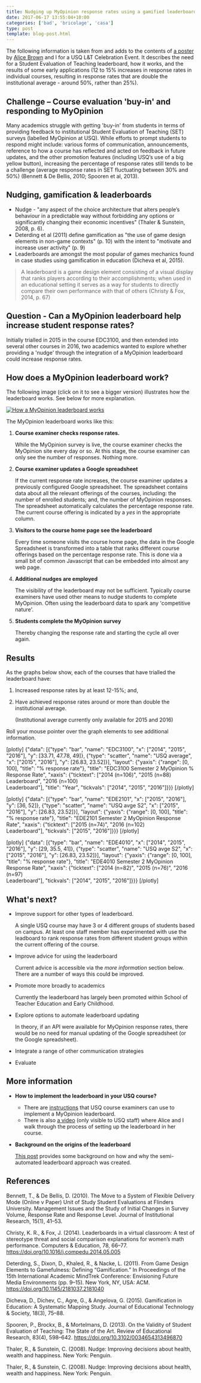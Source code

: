 ```yaml
---
title: Nudging up MyOpinion response rates using a gamified leaderboard
date: 2017-06-17 13:55:04+10:00
categories: ['bad', 'bricolage', 'casa']
type: post
template: blog-post.html
---
```

The following information is taken from and adds to the contents of [a poster](http://djon.es/Leaderboard/June2017Poster.pdf) by [Alice Brown](https://staffprofile.usq.edu.au/Profile/Alice-Brown) and I for a USQ L&T Celebration Event. It describes the need for a Student Evaluation of Teaching leaderboard, how it works, and the results of some early applications (12 to 15% increases in response rates in individual courses, resulting in response rates that are double the institutional average - around 50%, rather than 25%).

## Challenge – Course evaluation 'buy-in' and responding to MyOpinion

Many academics struggle with getting 'buy-in' from students in terms of providing feedback to institutional Student Evaluation of Teaching (SET) surveys (labelled MyOpinion at USQ). While efforts to prompt students to respond might include: various forms of communication, announcements, reference to how a course has reflected and acted on feedback in future updates, and the other promotion features (including USQ’s use of a big yellow button), increasing the percentage of response rates still tends to be a challenge (average response rates in SET fluctuating between 30% and 50%) (Bennett & De Bellis, 2010; Spooren et al, 2013).

## Nudging, gamification & leaderboards

- Nudge - "any aspect of the choice architecture that alters people’s behaviour in a predictable way without forbidding any options or significantly changing their economic incentives" (Thaler & Sunstein, 2008, p. 6).
- Deterding et al (2011) define gamification as "the use of game design elements in non-game contexts" (p. 10) with the intent to "motivate and increase user activity" (p. 9)
- Leaderboards are amongst the most popular of games mechanics found in case studies using gamification in education (Dicheva et al, 2015).

> A leaderboard is a game design element consisting of a visual display that ranks players according to their accomplishments; when used in an educational setting it serves as a way for students to directly compare their own performance with that of others (Christy & Fox, 2014, p. 67)

## Question - Can a MyOpinion leaderboard help increase student response rates?

Initially trialled in 2015 in the course EDC3100, and then extended into several other courses in 2016, two academics wanted to explore whether providing a 'nudge' through the integration of a MyOpinion leaderboard could increase response rates.

## How does a MyOpinion leaderboard work?

The following image (click on it to see a bigger version) illustrates how the leaderboard works. See below for more explanation.

[![How a MyOpinion leaderboard works](images/35314111366_4a463eabd7_z.jpg)](https://www.flickr.com/photos/david_jones/35314111366/in/dateposted-public/ "How a MyOpinion leaderboard works")
<script async src="//embedr.flickr.com/assets/client-code.js" charset="utf-8"></script>

The MyOpinion leaderboard works like this:

1. **Course examiner checks response rates.**
    
    While the MyOpinion survey is live, the course examiner checks the MyOpinion site every day or so. At this stage, the course examiner can only see the number of responses. Nothing more.
    
2. **Course examiner updates a Google spreadsheet**
    
    If the current response rate increases, the course examiner updates a previously configured Google spreadsheet. The spreadsheet contains data about all the relevant offerings of the courses, including: the number of enrolled students; and, the number of MyOpinion responses. The spreadsheet automatically calculates the percentage response rate. The current course offering is indicated by a _yes_ in the appropriate column.
    
3. **Visitors to the course home page see the leaderboard**
    
    Every time someone visits the course home page, the data in the Google Spreadsheet is transformed into a table that ranks different course offerings based on the percentage response rate. This is done via a small bit of common Javascript that can be embedded into almost any web page.
    
4. **Additional nudges are employed**
    
    The visibility of the leaderboard may not be sufficient. Typically course examiners have used other means to nudge students to complete MyOpinion. Often using the leaderboard data to spark any 'competitive nature'.
    
5. **Students complete the MyOpinion survey**
    
    Thereby changing the response rate and starting the cycle all over again.
    

## Results

As the graphs below show, each of the courses that have trialled the leaderboard have:

1. Increased response rates by at least 12-15%; and,
2. Have achieved response rates around or more than double the institutional average.
    
    (Institutional average currently only available for 2015 and 2016)
    

Roll your mouse pointer over the graph elements to see additional information.

\[plotly\] {"data": \[{"type": "bar", "name": "EDC3100", "x": \["2014", "2015", "2016"\], "y": \[33.71, 47.78, 49\]}, {"type": "scatter", "name": "USQ average", "x": \["2015", "2016"\], "y": \[26.83, 23.52\]}\], "layout": {"yaxis": {"range": \[0, 100\], "title": "% response rate"}, "title": "EDC3100 Semester 2 MyOpinion % Response Rate", "xaxis": {"ticktext": \["2014 (n=106)", "2015 (n=88)  
Leaderboard", "2016 (n=100)  
Leaderboard"\], "title": "Year", "tickvals": \["2014", "2015", "2016"\]}}} \[/plotly\]

\[plotly\] {"data": \[{"type": "bar", "name": "EDE2101", "x": \["2015", "2016"\], "y": \[36, 52\]}, {"type": "scatter", "name": "USQ avge S2", "x": \["2015", "2016"\], "y": \[26.83, 23.52\]}\], "layout": {"yaxis": {"range": \[0, 100\], "title": "% response rate"}, "title": "EDE2101 Semester 2 MyOpinion Response Rate", "xaxis": {"ticktext": \["2015 (n=74)", "2016 (n=102)  
Leaderboard"\], "tickvals": \["2015", "2016"\]}}} \[/plotly\]

\[plotly\] {"data": \[{"type": "bar", "name": "EDE4010", "x": \["2014", "2015", "2016"\], "y": \[29, 35.5, 41\]}, {"type": "scatter", "name": "USQ avge S2", "x": \["2015", "2016"\], "y": \[26.83, 23.52\]}\], "layout": {"yaxis": {"range": \[0, 100\], "title": "% response rate"}, "title": "EDE4010 Semester 2 MyOpinion Response Rate", "xaxis": {"ticktext": \["2014 (n=82)", "2015 (n=76)", "2016 (n=97)  
Leaderboard"\], "tickvals": \["2014", "2015", "2016"\]}}} \[/plotly\]

## What's next?

- Improve support for other types of leaderboard.
    
    A single USQ course may have 3 or 4 different groups of students based on campus. At least one staff member has experimented with use the leadboard to rank response rates from different student groups within the current offering of the course.
    
- Improve advice for using the leaderboard
    
    Current advice is accessible via the _more information_ section below. There are a number of ways this could be improved.
    
- Promote more broadly to academics
    
    Currently the leaderboard has largely been promoted within School of Teacher Education and Early Childhood.
    
- Explore options to automate leaderboard updating
    
    In theory, if an API were available for MyOpinion response rates, there would be no need for manual updating of the Google spreadsheet (or the Google spreadsheet).
    
- Integrate a range of other communication strategies
- Evaluate

## More information

- **How to implement the leaderboard in your USQ course?**
    - There are [instructions](http://djon.es/blog/creating-a-set-leaderboard/) that USQ course examiners can use to implement a MyOpinion leaderboard.
    - There is also [a video](https://lor.usq.edu.au/usq/file/eb733b3c-8ed5-4463-a7cb-85b641acaa51/1/David_Jones_leader_board_-_20170420_062339_6.html) (only visible to USQ staff) where Alice and I walk through the process of setting up the leaderboard in her course.
- **Background on the origins of the leaderboard**
    
    [This post](http://djon.es/blog/2016/05/23/automating-a-set-leaderboard/) provides some background on how and why the semi-automated leaderboard approach was created.
    

## References

Bennett, T., & De Bellis, D. (2010). The Move to a System of Flexible Delivery Mode (Online v Paper) Unit of Study Student Evaluations at Flinders University. Management Issues and the Study of Initial Changes in Survey Volume, Response Rate and Response Level. Journal of Institutional Research, 15(1), 41–53.

Christy, K. R., & Fox, J. (2014). Leaderboards in a virtual classroom: A test of stereotype threat and social comparison explanations for women’s math performance. Computers & Education, 78, 66–77. https://doi.org/10.1016/j.compedu.2014.05.005

Deterding, S., Dixon, D., Khaled, R., & Nacke, L. (2011). From Game Design Elements to Gamefulness: Defining “Gamification.” In Proceedings of the 15th International Academic MindTrek Conference: Envisioning Future Media Environments (pp. 9–15). New York, NY, USA: ACM. https://doi.org/10.1145/2181037.2181040

Dicheva, D., Dichev, C., Agre, G., & Angelova, G. (2015). Gamification in Education: A Systematic Mapping Study. Journal of Educational Technology & Society, 18(3), 75–88.

Spooren, P., Brockx, B., & Mortelmans, D. (2013). On the Validity of Student Evaluation of Teaching: The State of the Art. Review of Educational Research, 83(4), 598–642. https://doi.org/10.3102/0034654313496870

Thaler, R., & Sunstein, C. (2008). Nudge: Improving decisions about health, wealth and happiness. New York: Penguin.

Thaler, R., & Sunstein, C. (2008). Nudge: Improving decisions about health, wealth and happiness. New York: Penguin.